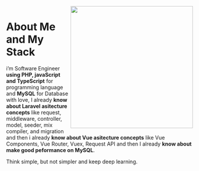 <!--
<img width='100%' src="https://github-readme-stats.vercel.app/api?username=albasyir&show_icons=true&theme=merko&hide_title=true&hide=stars,prs" />
-->

<a href="#/hahahahahahahahahahahahahahahahahahahahahahahahahahahahahahahahahahahahahahahahahahahahahahahahahahahahahahahahahahahahahahahahahahahahahahahahahahahaha">
  <img align='right' width='330px' src="https://github-readme-stats.vercel.app/api/top-langs/?username=albasyir&hide=html&theme=merko" />  
</a>

# About Me and My Stack

i’m Software Engineer <b>using PHP, javaScript and TypeScript</b> for
programming language and <b>MySQL</b> for Database with love, I already <b>know about 
Laravel asitecture concepts</b> like request, middleware, controller, model, seeder, mix
compiler, and migration and then i already <b>know about Vue asitecture concepts</b>
like Vue Components, Vue Router, Vuex, Request API and then I already <b>know about 
make good peformance on MySQL</b>.

Think simple, but not simpler and keep deep learning.
